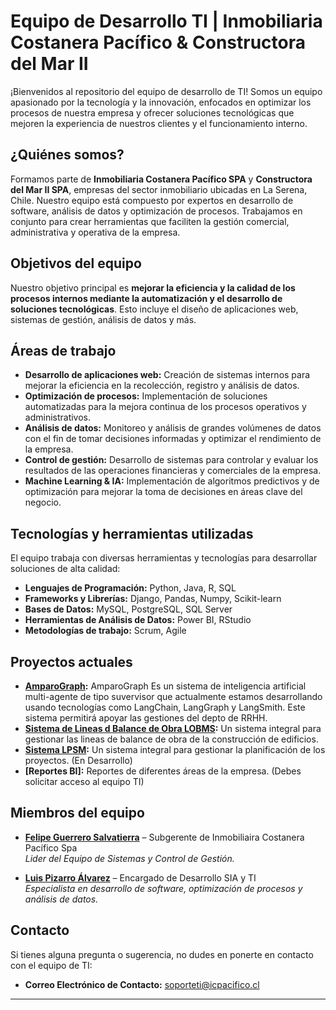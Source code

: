 # Equipo de Desarrollo TI | Inmobiliaria Costanera Pacífico & Constructora del Mar II

¡Bienvenidos al repositorio del equipo de desarrollo de TI! Somos un equipo apasionado por la tecnología y la innovación, enfocados en optimizar los procesos de nuestra empresa y ofrecer soluciones tecnológicas que mejoren la experiencia de nuestros clientes y el funcionamiento interno.

## ¿Quiénes somos?

Formamos parte de **Inmobiliaria Costanera Pacífico SPA** y **Constructora del Mar II SPA**, empresas del sector inmobiliario ubicadas en La Serena, Chile. Nuestro equipo está compuesto por expertos en desarrollo de software, análisis de datos y optimización de procesos. Trabajamos en conjunto para crear herramientas que faciliten la gestión comercial, administrativa y operativa de la empresa.

## Objetivos del equipo

Nuestro objetivo principal es **mejorar la eficiencia y la calidad de los procesos internos mediante la automatización y el desarrollo de soluciones tecnológicas**. Esto incluye el diseño de aplicaciones web, sistemas de gestión, análisis de datos y más. 

## Áreas de trabajo

- **Desarrollo de aplicaciones web:** Creación de sistemas internos para mejorar la eficiencia en la recolección, registro y análisis de datos.
- **Optimización de procesos:** Implementación de soluciones automatizadas para la mejora continua de los procesos operativos y administrativos.
- **Análisis de datos:** Monitoreo y análisis de grandes volúmenes de datos con el fin de tomar decisiones informadas y optimizar el rendimiento de la empresa.
- **Control de gestión:** Desarrollo de sistemas para controlar y evaluar los resultados de las operaciones financieras y comerciales de la empresa.
- **Machine Learning & IA:** Implementación de algoritmos predictivos y de optimización para mejorar la toma de decisiones en áreas clave del negocio.

## Tecnologías y herramientas utilizadas

El equipo trabaja con diversas herramientas y tecnologías para desarrollar soluciones de alta calidad:

- **Lenguajes de Programación:** Python, Java, R, SQL
- **Frameworks y Librerías:** Django, Pandas, Numpy, Scikit-learn
- **Bases de Datos:** MySQL, PostgreSQL, SQL Server
- **Herramientas de Análisis de Datos:** Power BI, RStudio
- **Metodologías de trabajo:** Scrum, Agile

## Proyectos actuales

- **[AmparoGraph](https://github.com/Dev-icpacifico/AmparoGraph):** AmparoGraph Es un sistema de inteligencia artificial multi-agente de tipo suvervisor que actualmente estamos desarrollando usando tecnologías como LangChain, LangGraph y LangSmith. Este sistema permitirá apoyar las gestiones del depto de RRHH.
- **[Sistema de Lineas d Balance de Obra LOBMS](https://github.com/Dev-icpacifico/Linea-De-Balances):** Un sistema integral para gestionar las lineas de balance de obra de la construcción de edificios.
- **[Sistema LPSM](https://github.com/Dev-icpacifico/LPSM):** Un sistema integral para gestionar la planificación de los proyectos. (En Desarrollo)
- **[Reportes BI]:** Reportes de diferentes áreas de la empresa. (Debes solicitar acceso al equipo TI)

## Miembros del equipo

- **[Felipe Guerrero Salvatierra]()** – Subgerente de Inmobiliaira Costanera Pacífico Spa  
  *Lider del Equipo de Sistemas y Control de Gestión.*
  
- **[Luis Pizarro Álvarez](https://github.com/LuisPizarro04)** – Encargado de Desarrollo SIA y TI  
  *Especialista en desarrollo de software, optimización de procesos y análisis de datos.*


## Contacto

Si tienes alguna pregunta o sugerencia, no dudes en ponerte en contacto con el equipo de TI:

- **Correo Electrónico de Contacto:** [soporteti@icpacifico.cl](mailto:soporteti@icpacifico.cl)
---
